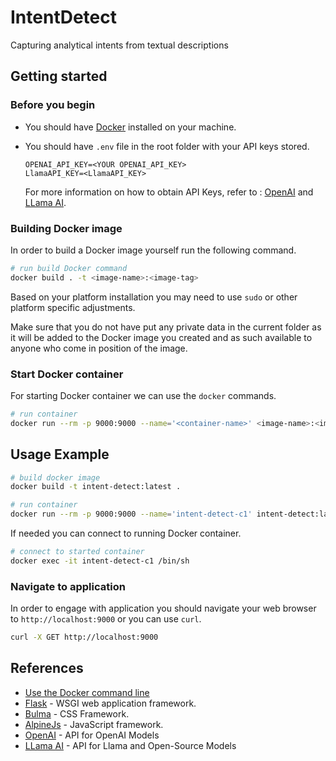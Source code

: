 # IntentDetect

Capturing analytical intents from textual descriptions

## Getting started

### Before you begin

- You should have [Docker](https://www.docker.com/) installed on your machine.
- You should have ```.env``` file in the root folder with your API keys stored.

  ```
  OPENAI_API_KEY=<YOUR OPENAI_API_KEY>
  LlamaAPI_KEY=<LlamaAPI_KEY>
  ```
  For more information on how to obtain API Keys, refer to : [OpenAI](https://platform.openai.com/docs/quickstart) and [LLama AI](https://docs.llama-api.com/api-token).
  

### Building Docker image

In order to build a Docker image yourself run the following command.

```bash
# run build Docker command
docker build . -t <image-name>:<image-tag>
```

Based on your platform installation you may need to use `sudo` or other platform
specific adjustments.

Make sure that you do not have put any private data in the current folder as it
will be added to the Docker image you created and as such available to anyone
who come in position of the image. 

### Start Docker container

For starting Docker container we can use the `docker` commands.

```bash
# run container
docker run --rm -p 9000:9000 --name='<container-name>' <image-name>:<image-tag>
```

## Usage Example

```bash
# build docker image
docker build -t intent-detect:latest .
```

```bash
# run container
docker run --rm -p 9000:9000 --name='intent-detect-c1' intent-detect:latest
```

If needed you can connect to running Docker container.

```bash
# connect to started container
docker exec -it intent-detect-c1 /bin/sh
```

### Navigate to application

In order to engage with application you should navigate your web browser to
`http://localhost:9000` or you can use `curl`.

```bash
curl -X GET http://localhost:9000
```

## References

* [Use the Docker command line](https://docs.docker.com/engine/reference/commandline/cli/)
* [Flask](https://flask.palletsprojects.com/en/3.0.x/) - WSGI web application framework.
* [Bulma](https://bulma.io/) - CSS Framework.
* [AlpineJs](https://alpinejs.dev/) - JavaScript framework.
* [OpenAI](https://platform.openai.com/overview) - API for OpenAI Models
* [LLama AI](https://www.llama-api.com/) - API for Llama and Open-Source Models
